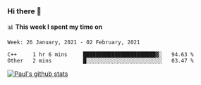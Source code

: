 ### Hi there 👋

📊 **This week I spent my time on**
<!--START_SECTION:waka-->
```text
Week: 26 January, 2021 - 02 February, 2021

C++     1 hr 6 mins     ███████████████████████▓░   94.63 % 
Other   2 mins          █░░░░░░░░░░░░░░░░░░░░░░░░   03.47 % 
```
<!--END_SECTION:waka-->


[![Paul's github stats](https://github-readme-stats.vercel.app/api?username=mickeyouyou&theme=dracula&show_icons=true)](https://github.com/anuraghazra/github-readme-stats)
